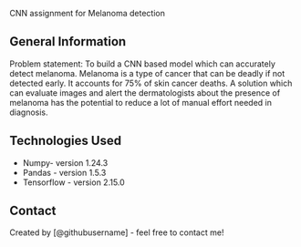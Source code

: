 CNN assignment for Melanoma detection



## General Information
Problem statement: To build a CNN based model which can accurately detect melanoma. Melanoma is a type of cancer that can 
be deadly if not detected early. It accounts for 75% of skin cancer deaths. A solution which can evaluate images and alert
the dermatologists about the presence of melanoma has the potential to reduce a lot of manual effort needed in diagnosis.



## Technologies Used
- Numpy- version 1.24.3
- Pandas - version 1.5.3
- Tensorflow - version 2.15.0


## Contact
Created by [@githubusername] - feel free to contact me!


<!-- Optional -->
<!-- ## License -->
<!-- This project is open source and available under the [... License](). -->

<!-- You don't have to include all sections - just the one's relevant to your project -->